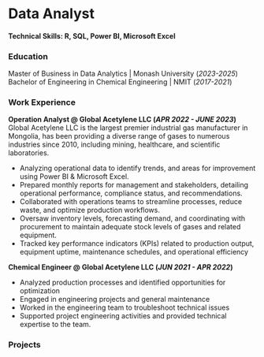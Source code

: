 # Data Analyst

#### Technical Skills: R, SQL, Power BI, Microsoft Excel

### Education
Master of Business in Data Analytics | Monash University (_2023-2025_)
Bachelor of Engineering in Chemical Engineering | NMIT (_2017-2021_)

### Work Experience 
**Operation Analyst @ Global Acetylene LLC (_APR 2022 - JUNE 2023_)**     
Global Acetylene LLC is the largest premier industrial gas manufacturer in Mongolia, has been providing a
diverse range of gases to numerous industries since 2010, including mining, healthcare, and scientific
laboratories.                                
- Analyzing operational data to identify trends, and areas for improvement using Power BI & Microsoft Excel.
- Prepared monthly reports for management and stakeholders, detailing operational performance,
 compliance status, and recommendations. 
- Collaborated with operations teams to streamline processes, reduce waste, and optimize production
 workflows.
- Oversaw inventory levels, forecasting demand, and coordinating with procurement to maintain
 adequate stock levels of gases and related equipment.
- Tracked key performance indicators (KPIs) related to production output, equipment uptime,
 maintenance schedules, and operational efficiency

**Chemical Engineer @ Global Acetylene LLC (_JUN 2021 - APR 2022_)**  
- Analyzed production processes and identified opportunities for optimization
- Engaged in engineering projects and general maintenance
- Worked in the engineering team to troubleshoot technical issues 
- Supported project engineering activities and provided technical expertise to the team.

### Projects

